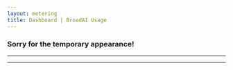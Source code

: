 ```yaml
---
layout: metering
title: Dashboard | BroadAI Usage
---
```


### Sorry for the temporary appearance!

---

<div id="dashboard"> <!-- --> </div>

---
